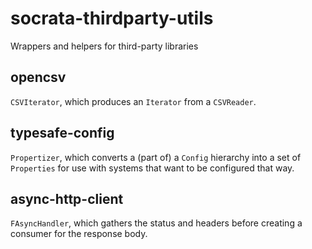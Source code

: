 socrata-thirdparty-utils
========================

Wrappers and helpers for third-party libraries

opencsv
-------

`CSVIterator`, which produces an `Iterator` from a `CSVReader`.

typesafe-config
---------------

`Propertizer`, which converts a (part of) a `Config` hierarchy into a set of
`Properties` for use with systems that want to be configured that way.

async-http-client
-----------------

`FAsyncHandler`, which gathers the status and headers before creating a consumer
for the response body.
